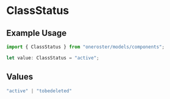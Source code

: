 # ClassStatus

## Example Usage

```typescript
import { ClassStatus } from "oneroster/models/components";

let value: ClassStatus = "active";
```

## Values

```typescript
"active" | "tobedeleted"
```